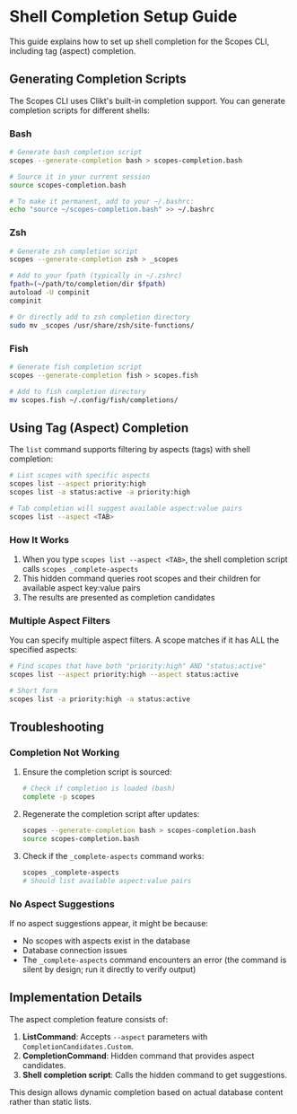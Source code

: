 # Shell Completion Setup Guide

This guide explains how to set up shell completion for the Scopes CLI, including tag (aspect) completion.

## Generating Completion Scripts

The Scopes CLI uses Clikt's built-in completion support. You can generate completion scripts for different shells:

### Bash

```bash
# Generate bash completion script
scopes --generate-completion bash > scopes-completion.bash

# Source it in your current session
source scopes-completion.bash

# To make it permanent, add to your ~/.bashrc:
echo "source ~/scopes-completion.bash" >> ~/.bashrc
```

### Zsh

```bash
# Generate zsh completion script
scopes --generate-completion zsh > _scopes

# Add to your fpath (typically in ~/.zshrc)
fpath=(~/path/to/completion/dir $fpath)
autoload -U compinit
compinit

# Or directly add to zsh completion directory
sudo mv _scopes /usr/share/zsh/site-functions/
```

### Fish

```bash
# Generate fish completion script
scopes --generate-completion fish > scopes.fish

# Add to fish completion directory
mv scopes.fish ~/.config/fish/completions/
```

## Using Tag (Aspect) Completion

The `list` command supports filtering by aspects (tags) with shell completion:

```bash
# List scopes with specific aspects
scopes list --aspect priority:high
scopes list -a status:active -a priority:high

# Tab completion will suggest available aspect:value pairs
scopes list --aspect <TAB>
```

### How It Works

1. When you type `scopes list --aspect <TAB>`, the shell completion script calls `scopes _complete-aspects`
2. This hidden command queries root scopes and their children for available aspect key:value pairs
3. The results are presented as completion candidates

### Multiple Aspect Filters

You can specify multiple aspect filters. A scope matches if it has ALL the specified aspects:

```bash
# Find scopes that have both "priority:high" AND "status:active"
scopes list --aspect priority:high --aspect status:active

# Short form
scopes list -a priority:high -a status:active
```

## Troubleshooting

### Completion Not Working

1. Ensure the completion script is sourced:
   ```bash
   # Check if completion is loaded (bash)
   complete -p scopes
   ```

2. Regenerate the completion script after updates:
   ```bash
   scopes --generate-completion bash > scopes-completion.bash
   source scopes-completion.bash
   ```

3. Check if the `_complete-aspects` command works:
   ```bash
   scopes _complete-aspects
   # Should list available aspect:value pairs
   ```

### No Aspect Suggestions

If no aspect suggestions appear, it might be because:
- No scopes with aspects exist in the database
- Database connection issues
- The `_complete-aspects` command encounters an error (the command is silent by design; run it directly to verify output)

## Implementation Details

The aspect completion feature consists of:

1. **ListCommand**: Accepts `--aspect` parameters with `CompletionCandidates.Custom`.
2. **CompletionCommand**: Hidden command that provides aspect candidates.
3. **Shell completion script**: Calls the hidden command to get suggestions.

This design allows dynamic completion based on actual database content rather than static lists.
